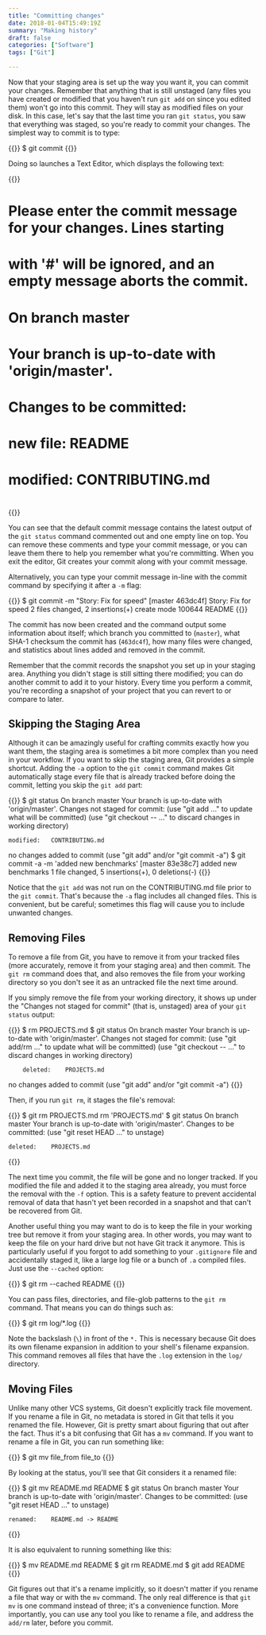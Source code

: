 ```yaml
---
title: "Committing changes"
date: 2018-01-04T15:49:19Z
summary: "Making history"
draft: false
categories: ["Software"]
tags: ["Git"]

---
```


Now that your staging area is set up the way you want it, you can commit your changes. 
Remember that anything that is still unstaged (any files you have created or modified 
that you haven't run `git add` on since you edited them) won't go into this commit. They 
will stay as modified files on your disk. In this case, let's say that the last time you 
ran `git status`, you saw that everything was staged, so you're ready to commit your changes. 
The simplest way to commit is to type:

{{<highlight bash>}}
$ git commit
{{</highlight>}}
 
Doing so launches a Text Editor, which displays the following text:

{{<highlight bash>}}
# Please enter the commit message for your changes. Lines starting
# with '#' will be ignored, and an empty message aborts the commit.
# On branch master
# Your branch is up-to-date with 'origin/master'.
#
# Changes to be committed:
#	new file:   README
#	modified:   CONTRIBUTING.md
#
{{</highlight>}}
 
You can see that the default commit message contains the latest output of the `git status` 
command commented out and one empty line on top. You can remove these comments and type 
your commit message, or you can leave them there to help you remember what you're committing. 
When you exit the editor, Git creates your commit along with your commit message.

Alternatively, you can type your commit message in-line with the commit command by specifying 
it after a `-m` flag:
 
{{<highlight bash>}}
$ git commit -m "Story: Fix for speed"
[master 463dc4f] Story: Fix for speed
 2 files changed, 2 insertions(+)
 create mode 100644 README
{{</highlight>}}

The commit has now been created and the command output some information about itself; 
which branch you committed to (`master`), what SHA-1 checksum the commit has (`463dc4f`), 
how many files were changed, and statistics about lines added and removed in the commit.

Remember that the commit records the snapshot you set up in your staging area. Anything you didn't 
stage is still sitting there modified; you can do another commit to add it to your history. 
Every time you perform a commit, you're recording a snapshot of your project that you can 
revert to or compare to later.

## Skipping the Staging Area

Although it can be amazingly useful for crafting commits exactly how you want them, the 
staging area is sometimes a bit more complex than you need in your workflow. 
If you want to skip the staging area, Git provides a simple shortcut. 
Adding the `-a` option to the `git commit` command makes Git automatically stage 
every file that is already tracked before doing the commit, letting you skip the `git add` part:

{{<highlight bash>}}
$ git status
On branch master
Your branch is up-to-date with 'origin/master'.
Changes not staged for commit:
  (use "git add <file>..." to update what will be committed)
  (use "git checkout -- <file>..." to discard changes in working directory)

    modified:   CONTRIBUTING.md

no changes added to commit (use "git add" and/or "git commit -a")
$ git commit -a -m 'added new benchmarks'
[master 83e38c7] added new benchmarks
 1 file changed, 5 insertions(+), 0 deletions(-)
{{</highlight>}}


Notice that the `git add` was not run on the CONTRIBUTING.md file prior to the `git commit`. That's 
because the `-a` flag includes all changed files. This is convenient, but be careful; sometimes 
this flag will cause you to include unwanted changes.

## Removing Files

To remove a file from Git, you have to remove it from your tracked files (more accurately, 
remove it from your staging area) and then commit. The `git rm` command does that, and also 
removes the file from your working directory so you don't see it as an untracked file 
the next time around.

If you simply remove the file from your working directory, it shows up under the 
"Changes not staged for commit" (that is, unstaged) area of your `git status` output:

{{<highlight bash>}}
$ rm PROJECTS.md
$ git status
On branch master
Your branch is up-to-date with 'origin/master'.
Changes not staged for commit:
  (use "git add/rm <file>..." to update what will be committed)
  (use "git checkout -- <file>..." to discard changes in working directory)

        deleted:    PROJECTS.md

no changes added to commit (use "git add" and/or "git commit -a")
{{</highlight>}} 

Then, if you run `git rm`, it stages the file's removal:

{{<highlight bash>}}
$ git rm PROJECTS.md
rm 'PROJECTS.md'
$ git status
On branch master
Your branch is up-to-date with 'origin/master'.
Changes to be committed:
  (use "git reset HEAD <file>..." to unstage)

    deleted:    PROJECTS.md
{{</highlight>}}
 
The next time you commit, the file will be gone and no longer tracked. If you 
modified the file and added it to the staging area already, you must force the 
removal with the `-f` option. This is a safety feature to prevent accidental removal 
of data that hasn't yet been recorded in a snapshot and that can't be recovered from Git.

Another useful thing you may want to do is to keep the file in your working tree 
but remove it from your staging area. In other words, you may want to keep the 
file on your hard drive but not have Git track it anymore. This is particularly
 useful if you forgot to add something to your `.gitignore` file and accidentally 
staged it, like a large log file or a bunch of `.a` compiled files. Just use the `--cached` option:

{{<highlight bash>}}
$ git rm --cached README
{{</highlight>}}
 
You can pass files, directories, and file-glob patterns to the `git rm` command. 
That means you can do things such as:

{{<highlight bash>}}
$ git rm log/\*.log
{{</highlight>}}
 
Note the backslash (`\`) in front of the `*.` This is necessary because Git does its own 
filename expansion in addition to your shell's filename expansion. This command removes 
all files that have the `.log` extension in the `log/` directory. 

## Moving Files

Unlike many other VCS systems, Git doesn't explicitly track file movement. 
If you rename a file in Git, no metadata is stored in Git that tells it you renamed 
the file. However, Git is pretty smart about figuring that out after the fact. 
Thus it's a bit confusing that Git has a `mv` command. If you want to rename a file in Git, 
you can run something like:

{{<highlight bash>}}
$ git mv file_from file_to
{{</highlight>}}

By looking at the status, you'll see that Git considers it a renamed file:

{{<highlight bash>}}
$ git mv README.md README
$ git status
On branch master
Your branch is up-to-date with 'origin/master'.
Changes to be committed:
  (use "git reset HEAD <file>..." to unstage)

    renamed:    README.md -> README
{{</highlight>}}
 
It is also equivalent to running something like this:

{{<highlight bash>}} 
$ mv README.md README
$ git rm README.md
$ git add README
{{</highlight>}}

Git figures out that it's a rename implicitly, so it doesn't matter if you rename 
a file that way or with the `mv` command. The only real difference is that `git mv` is one 
command instead of three; it's a convenience function. More importantly, you can use any 
tool you like to rename a file, and address the `add/rm` later, before you commit.

